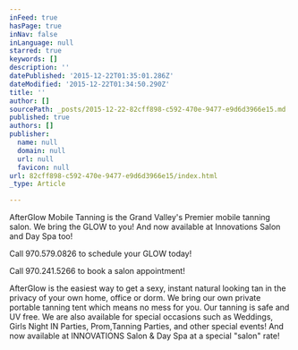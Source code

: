 ```yaml
---
inFeed: true
hasPage: true
inNav: false
inLanguage: null
starred: true
keywords: []
description: ''
datePublished: '2015-12-22T01:35:01.286Z'
dateModified: '2015-12-22T01:34:50.290Z'
title: ''
author: []
sourcePath: _posts/2015-12-22-82cff898-c592-470e-9477-e9d6d3966e15.md
published: true
authors: []
publisher:
  name: null
  domain: null
  url: null
  favicon: null
url: 82cff898-c592-470e-9477-e9d6d3966e15/index.html
_type: Article

---
```

AfterGlow Mobile Tanning is the Grand Valley's Premier mobile tanning salon. We bring the GLOW to you! And now available at Innovations Salon and Day Spa too!

Call 970.579.0826 to schedule your GLOW today!

Call 970.241.5266 to book a salon appointment!

AfterGlow is the easiest way to get a sexy, instant  natural looking tan in the privacy of your own home, office or dorm.  We bring our own private portable tanning tent which means no mess for you.  Our tanning is safe and UV free. We are also available for special occasions such as Weddings, Girls Night IN Parties, Prom,Tanning Parties, and other special events! And now available at INNOVATIONS Salon & Day Spa at a special "salon" rate!
